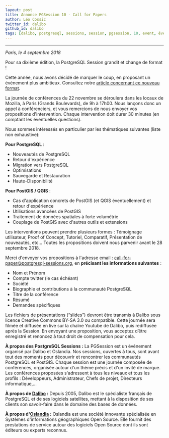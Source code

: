 ```yaml
---
layout: post
title: Annonce PGSession 10 - Call for Papers
author: Léo Cossic
twitter_id: dalibo
github_id: dalibo
tags: [dalibo, postgresql, sessions, session, pgsession, 10, event, événement, conférence, 2018, cfp]
---
```


---

*Paris, le 4 septembre 2018*

Pour sa dixième édition, la PostgreSQL Session grandit et change de format !

<!--MORE-->

Cette année, nous avons décidé de marquer le coup, en proposant un événement plus ambitieux. Consultez notre [article concernant ce nouveau format](https://dali.bo/pgsession-annonce).

La journée de conférences du 22 novembre se déroulera dans les locaux de Mozilla, à Paris (Grands Boulevards), de 9h à 17h00. Nous lançons donc un appel à conférenciers, et vous remercions de nous envoyer vos propositions d'intervention. Chaque intervention doit durer 30 minutes (en comptant les éventuelles questions). 

Nous sommes intéressés en particulier par les thématiques suivantes (liste non exhaustive): 

**Pour PostgreSQL** :
  * Nouveautés de PostgreSQL
  * Retour d'expérience
  * Migration vers PostgreSQL
  * Optimisations
  * Sauvegarde et Restauration
  * Haute-Disponibilité

**Pour PostGIS / QGIS** :
  * Cas d'application concrets de PostGIS (et QGIS éventuellement) et retour d'expérience
  * Utilisations avancées de PostGIS
  * Traitement de données spatiales à forte volumétrie
  * Couplage de PostGIS avec d'autres outils et extensions

Les interventions peuvent prendre plusieurs formes : Témoignage utilisateur, Proof of Concept, Tutoriel, Comparatif, Présentation de nouveautés, etc… Toutes les propositions doivent nous parvenir avant le 28 septembre 2018. 


Merci d'envoyer vos propositions à l'adresse email : call-for-paper@postgresql-sessions.org, en **précisant les informations suivantes** :

  * Nom et Prénom
  * Compte twitter (le cas échéant)
  * Société
  * Biographie et contributions à la communauté PostgreSQL
  * Titre de la conférence
  * Résumé
  * Demandes spécifiques


Les fichiers de présentations (“slides”) devront être transmis à Dalibo sous licence Creative Commons BY-SA 3.0 ou compatible. Cette journée sera filmée et diffusée en live sur la chaîne Youtube de Dalibo, puis rediffusée après la Session. En envoyant une proposition, vous acceptez d’être enregistré et renoncez à tout droit de compensation pour cela.


**À propos des PostgreSQL Sessions :**
La PGSession est un événement organisé par Dalibo et Oslandia. Nos sessions, ouvertes à tous, sont avant tout des moments pour découvrir et rencontrer les communautés PostgreSQL et PostGIS. Chaque session est une journée composée de conférences, organisée autour d'un thème précis et d'un invité de marque. Les conférences proposées s'adressent à tous les niveaux et tous les profils : Développeurs, Administrateur, Chefs de projet, Directeurs informatique,…

**À propos de [Dalibo](https://dalibo.com/) :**
Depuis 2005, Dalibo est le spécialiste français de PostgreSQL et de ses logiciels satellites, mettant à la disposition de ses clients son savoir-faire dans le domaine des bases de données.

**À propos d'[Oslandia](https://oslandia.com/fr/home/) :**
 Oslandia est une société innovante spécialisée en Systèmes d'informations géographiques Open Source. Elle fournit des prestations de service autour des logiciels Open Source dont ils sont éditeurs ou experts reconnus.
